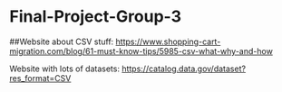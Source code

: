 # Final-Project-Group-3

##Website about CSV stuff: https://www.shopping-cart-migration.com/blog/61-must-know-tips/5985-csv-what-why-and-how

Website with lots of datasets: https://catalog.data.gov/dataset?res_format=CSV
